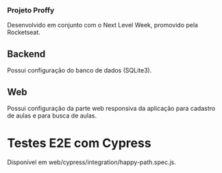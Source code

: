 ### Projeto Proffy

Desenvolvido em conjunto com o Next Level Week, promovido pela Rocketseat.

## Backend

Possui configuração do banco de dados (SQLite3).

## Web

Possui configuração da parte web responsiva da aplicação para cadastro de aulas e para busca de aulas.

# Testes E2E com Cypress

Disponível em web/cypress/integration/happy-path.spec.js.